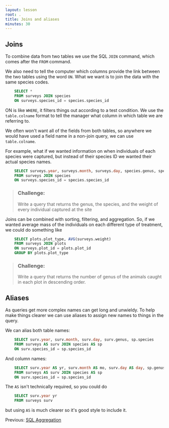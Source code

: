 ```yaml
---
layout: lesson
root: .
title: Joins and aliases
minutes: 30
---
```



Joins
-----

To combine data from two tables we use the SQL `JOIN` command, which comes after
the `FROM` command.

We also need to tell the computer which columns provide the link between the two
tables using the word `ON`.  What we want is to join the data with the same
species codes.

```sql
    SELECT *
    FROM surveys JOIN species
    ON surveys.species_id = species.species_id
```

ON is like `WHERE`, it filters things out according to a test condition.  We use
the `table.colname` format to tell the manager what column in which table we are
referring to.

We often won't want all of the fields from both tables, so anywhere we would
have used a field name in a non-join query, we can use `table.colname`.

For example, what if we wanted information on when individuals of each
species were captured, but instead of their species ID we wanted their
actual species names.

```sql
    SELECT surveys.year, surveys.month, surveys.day, species.genus, species.species
    FROM surveys JOIN species
    ON surveys.species_id = species.species_id
```

> ### Challenge:
>
> Write a query that returns the genus, the species, and the weight
> of every individual captured at the site

Joins can be combined with sorting, filtering, and aggregation.  So, if we
wanted average mass of the individuals on each different type of treatment, we
could do something like

```sql
    SELECT plots.plot_type, AVG(surveys.weight)
    FROM surveys JOIN plots
    ON surveys.plot_id = plots.plot_id
    GROUP BY plots.plot_type
```

> ### Challenge:
>
> Write a query that returns the number of genus of the animals caught in each plot in descending order.



Aliases
-------

As queries get more complex names can get long and unwieldy. To help make things
clearer we can use aliases to assign new names to things in the query.

We can alias both table names:

```sql
    SELECT surv.year, surv.month, surv.day, surv.genus, sp.species
    FROM surveys AS surv JOIN species AS sp
    ON surv.species_id = sp.species_id
```

And column names:

```sql
    SELECT surv.year AS yr, surv.month AS mo, surv.day AS day, sp.genus AS gen, sp.species AS sp
    FROM surveys AS surv JOIN species AS sp
    ON surv.species_id = sp.species_id
```

The `AS` isn't technically required, so you could do

```sql
    SELECT surv.year yr
    FROM surveys surv
```

but using `AS` is much clearer so it's good style to include it.

Previous: [SQL Aggregation](02-sql-aggregation.html) 

